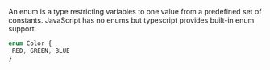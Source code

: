 
  An enum is a type restricting variables to one value from a predefined set of constants. JavaScript has no enums but typescript provides built-in enum support.

  ```javascript
  enum Color {
   RED, GREEN, BLUE
  }
  ```

